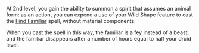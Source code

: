 At 2nd level, you gain the ability to summon a spirit that assumes an animal form: as an action, you can expend a use of your Wild Shape feature to cast the [Find Familiar](http://dnd5e.wikidot.com/spell:find-familiar) spell, without material components.

When you cast the spell in this way, the familiar is a fey instead of a beast, and the familiar disappears after a number of hours equal to half your druid level.